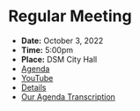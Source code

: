 # Regular Meeting

- **Date:** October 3, 2022
- **Time:** 5:00pm
- **Place:** DSM City Hall
- [Agenda](https://councildocs.dsm.city/agendas/ag20221003.pdf)
- [YouTube](https://youtu.be/Dqj7AhBAVY4)
- [Details](https://www.dsm.city/citycouncil_detail_T60_R2077.php)
- [Our Agenda Transcription](#/view/agenda~2022~transcription~10-03_RM)
